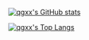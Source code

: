 <!-- 统计卡片 -->
[![qgxx's GitHub stats](https://github-readme-stats.vercel.app/api?username=qgxx)](https://github.com/anuraghazra/github-readme-stats)

<!--语言-->
[![qgxx's Top Langs](https://github-readme-stats.vercel.app/api/top-langs/?username=qgxx&layout=compact&hide_border=true)](https://github.com/qgxx/github-readme-stats)
